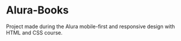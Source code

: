 # Alura-Books
Project made during the Alura mobile-first and responsive design with HTML and CSS course.
